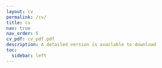 ```yaml
---
layout: cv
permalink: /cv/
title: cv
nav: true
nav_order: 5
cv_pdf: cv_pdf.pdf
description: A detailed version is available to download
toc:
  sidebar: left
---
```

